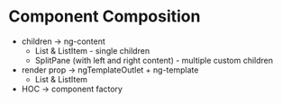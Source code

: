 # Component Composition

- children -> ng-content
  - List & ListItem - single children
  - SplitPane (with left and right content) - multiple custom children
- render prop -> ngTemplateOutlet + ng-template
  - List & ListItem
- HOC -> component factory
